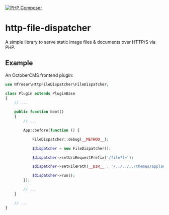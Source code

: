 
[![PHP Composer][ci-img]][ci]

# http-file-dispatcher

A simple library to serve static image files & documents over HTTP/S via PHP.


## Example

An OctoberCMS frontend plugin:

```php
use Nfreear\HttpFileDispatcher\FileDispatcher;

class Plugin extends PluginBase
{
    // ...

    public function boot()
    {
        // ...

        App::before(function () {

            FileDispatcher::debug(__METHOD__);

            $dispatcher = new FileDispatcher();

            $dispatcher->setUriRequestPrefix('/file?f=');

            $dispatcher->setFilePath(__DIR__ . '/../../../themes/applaud/content/static-pages/files/');

            $dispatcher->run();
        });

        // ...
    }

    // ...
}
```

[ci-img]: https://github.com/nfreear/http-file-dispatcher/actions/workflows/php.yml/badge.svg
[ci]: https://github.com/nfreear/http-file-dispatcher/actions/workflows/php.yml
